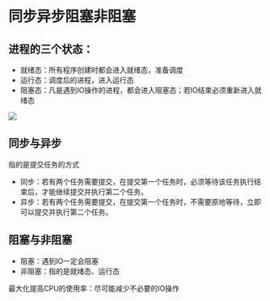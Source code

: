# 同步异步阻塞非阻塞

## 进程的三个状态：

- 就绪态：所有程序创建时都会进入就绪态，准备调度
- 运行态：调度后的进程，进入运行态
- 阻塞态：凡是遇到IO操作的进程，都会进入阻塞态；若IO结束必须重新进入就绪态

![](https://cdn.jsdelivr.net/gh/setcreed/pic_img/cdn_img/20200201152553.png)



## 同步与异步

指的是提交任务的方式

- 同步：若有两个任务需要提交，在提交第一个任务时，必须等待该任务执行结束后，才能继续提交并执行第二个任务。
- 异步：若有两个任务需要提交，在提交第一个任务时，不需要原地等待，立即可以提交并执行第二个任务。

## 阻塞与非阻塞

- 阻塞：遇到IO一定会阻塞
- 非阻塞：指的是就绪态、运行态

最大化提高CPU的使用率：尽可能减少不必要的IO操作